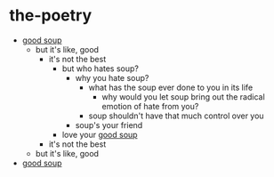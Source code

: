 # the-poetry

- [good soup](https://youtu.be/gkXzeZ0KE5Q)
  - but it's like, good
    - it's not the best
      - but who hates soup?
        - why you hate soup?
          - what has the soup ever done to you in its life
            - why would you let soup bring out the radical emotion of hate from you?  
          - soup shouldn't have that much control over you  
        - soup's your friend  
      - love your [good soup](https://youtu.be/gkXzeZ0KE5Q)  
    - it's not the best  
  - but it's like, good  
- [good soup](https://youtu.be/gkXzeZ0KE5Q)
